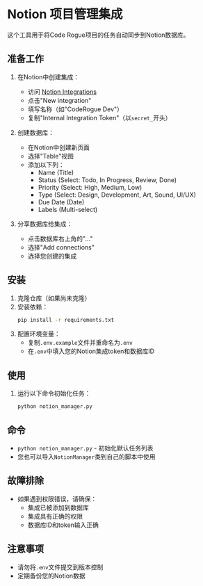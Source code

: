# Notion 项目管理集成

这个工具用于将Code Rogue项目的任务自动同步到Notion数据库。

## 准备工作

1. 在Notion中创建集成：
   - 访问 [Notion Integrations](https://www.notion.so/my-integrations)
   - 点击"New integration"
   - 填写名称（如"CodeRogue Dev"）
   - 复制"Internal Integration Token"（以`secret_`开头）

2. 创建数据库：
   - 在Notion中创建新页面
   - 选择"Table"视图
   - 添加以下列：
     - Name (Title)
     - Status (Select: Todo, In Progress, Review, Done)
     - Priority (Select: High, Medium, Low)
     - Type (Select: Design, Development, Art, Sound, UI/UX)
     - Due Date (Date)
     - Labels (Multi-select)

3. 分享数据库给集成：
   - 点击数据库右上角的"..."
   - 选择"Add connections"
   - 选择您创建的集成

## 安装

1. 克隆仓库（如果尚未克隆）
2. 安装依赖：
   ```bash
   pip install -r requirements.txt
   ```
3. 配置环境变量：
   - 复制`.env.example`文件并重命名为`.env`
   - 在`.env`中填入您的Notion集成token和数据库ID

## 使用

1. 运行以下命令初始化任务：
   ```bash
   python notion_manager.py
   ```

## 命令

- `python notion_manager.py` - 初始化默认任务列表
- 您也可以导入`NotionManager`类到自己的脚本中使用

## 故障排除

- 如果遇到权限错误，请确保：
  - 集成已被添加到数据库
  - 集成具有正确的权限
  - 数据库ID和token输入正确

## 注意事项

- 请勿将`.env`文件提交到版本控制
- 定期备份您的Notion数据
